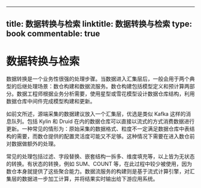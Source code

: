 
---
title: 数据转换与检索
linktitle: 数据转换与检索
type: book
commentable: true
---

# 数据转换与检索

数据转换是一个业务性很强的处理步骤。当数据进入汇集层后，一般会用于两个典型的后继处理场景：数仓构建和数据流服务。数仓构建包括模型定义和预计算两部分。数据工程师根据业务分析需要，使用星型或雪花模型设计数据仓库结构，利用数据仓库中间件完成模型构建和更新。

如前文所述，源端采集的数据建议放入一个汇集层，优选是类似 Kafka 这样的消息队列。包括 Kylin 和 Druid 在内的数据仓库可以直接以流式的方式消费数据进行更新。一种常见的情形为：原始采集的数据格式、粒度不一定满足数据仓库中表结构的需要，而数仓提供的配置灵活度可能又不足够。这种情况下需要在进入数仓前对数据做额外的处理。

常见的处理包括过滤、字段替换、嵌套结构一拆多、维度填充等，以上皆为无状态的转换。有状态的转换，例如 SUM、COUNT 等，在此过程中较少被使用，因为数仓本身就提供了这些聚合能力。数据流服务的构建则是基于流式计算引擎，对汇集层的数据进一步加工计算，并将结果实时输出给下游应用系统。

    
